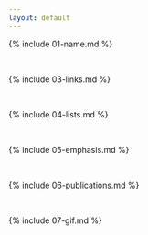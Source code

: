 ```yaml
---
layout: default
---
```


{% include 01-name.md %}

<br>

{% include 03-links.md %}

<br>

{% include 04-lists.md %}

<br>

{% include 05-emphasis.md %}

<br>

{% include 06-publications.md %}

<br>

{% include 07-gif.md %}
